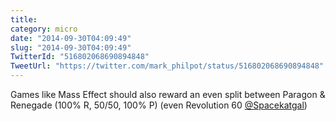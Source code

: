 ```yaml
---
title: 
category: micro
date: "2014-09-30T04:09:49"
slug: "2014-09-30T04:09:49"
TwitterId: "516802068690894848"
TweetUrl: "https://twitter.com/mark_philpot/status/516802068690894848"
---
```


Games like Mass Effect should also reward an even split between Paragon &amp;
Renegade (100% R, 50/50, 100% P) (even Revolution 60
[@Spacekatgal](https://twitter.com/Spacekatgal))
